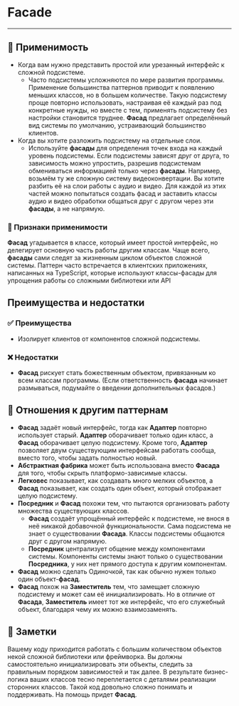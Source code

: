 # Facade

___

## 🤔 Применимость

- Когда вам нужно представить простой или урезанный интерфейс к сложной подсистеме.
  - Часто подсистемы усложняются по мере развития программы. Применение
большинства паттернов приводит к появлению меньших классов, но в большем
количестве. Такую подсистему проще повторно использовать, настраивая её каждый
раз под конкретные нужды, но вместе с тем, применять подсистему без настройки
становится труднее. **Фасад** предлагает определённый вид системы по умолчанию,
устраивающий большинство клиентов.
- Когда вы хотите разложить подсистему на отдельные слои.
  - Используйте **фасады** для определения точек входа на каждый уровень
подсистемы. Если подсистемы зависят друг от друга, то зависимость можно
упростить, разрешив подсистемам обмениваться информацией только через **фасады**.
Например, возьмём ту же сложную систему видеоконвертации. Вы хотите разбить её на
слои работы с аудио и видео. Для каждой из этих частей можно попытаться создать
фасад и заставить классы аудио и видео обработки общаться друг с другом через эти
**фасады**, а не напрямую.

### 🎯 Признаки применимости

**Фасад** угадывается в классе, который имеет простой интерфейс, но делегирует
основную часть работы другим классам. Чаще всего, **фасады** сами следят за
жизненным циклом объектов сложной системы. Паттерн часто встречается в
клиентских приложениях, написанных на TypeScript, которые используют
классы-фасады для упрощения работы со сложными библиотеки или API

## Преимущества и недостатки

### ✅ Преимущества

- Изолирует клиентов от компонентов сложной подсистемы.

### ❌ Недостатки

- **Фасад** рискует стать божественным объектом, привязанным ко всем классам программы.
(Если ответственность **фасада** начинает размываться, подумайте о введении
дополнительных фасадов.)

## 🔁 Отношения к другим паттернам

- **Фасад** задаёт новый интерфейс, тогда как **Адаптер** повторно использует
старый. **Адаптер** оборачивает только один класс, а **Фасад**
оборачивает целую подсистему. Кроме того, **Адаптер** позволяет
двум существующим интерфейсам работать сообща, вместо того, чтобы задать
полностью новый.
- **Абстрактная фабрика** может быть использована вместо **Фасада** для
того, чтобы скрыть платформо-зависимые классы.
- **Легковес** показывает, как создавать много мелких объектов, а **Фасад**
показывает, как создать один объект, который отображает целую подсистему.
- **Посредник** и **Фасад** похожи тем, что пытаются организовать работу
множества существующих классов.
  - **Фасад** создаёт упрощённый интерфейс к подсистеме, не внося в неё никакой
добавочной функциональности. Сама подсистема не знает о существовании **Фасада**.
Классы подсистемы общаются друг с другом напрямую.
  - **Посредник** централизует общение между компонентами системы. Компоненты
системы знают только о существовании **Посредника**, у них нет прямого доступа к
другим компонентам.
- **Фасад** можно сделать Одиночкой, так как обычно нужен только один объект-**фасад**.
- **Фасад** похож на **Заместитель** тем, что замещает сложную подсистему и может
сам её инициализировать. Но в отличие от **Фасада**, **Заместитель** имеет тот же
интерфейс, что его служебный объект, благодаря чему их можно взаимозаменять.

## 📝 Заметки

Вашему коду приходится работать с большим количеством объектов некой сложной
библиотеки или фреймворка. Вы должны самостоятельно инициализировать эти объекты,
следить за правильным порядком зависимостей и так далее. В результате
бизнес-логика ваших классов тесно переплетается с деталями реализации сторонних
классов. Такой код довольно сложно понимать и поддерживать. На помощь придет **Фасад**.
